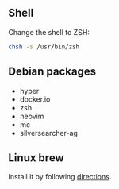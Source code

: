## Shell

Change the shell to ZSH:

```sh
chsh -s /usr/bin/zsh
```

## Debian packages

- hyper
- docker.io
- zsh
- neovim
- mc
- silversearcher-ag

## Linux brew

Install it by following [directions](http://linuxbrew.sh/).
